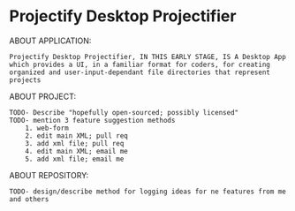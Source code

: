 # Projectify Desktop Projectifier

ABOUT APPLICATION:

	Projectify Desktop Projectifier, IN THIS EARLY STAGE, IS A Desktop App which provides a UI, in a familiar format for coders, for creating organized and user-input-dependant file directories that represent projects

ABOUT PROJECT:

	TODO- Describe "hopefully open-sourced; possibly licensed" 
	TODO- mention 3 feature suggestion methods
		1. web-form
		2. edit main XML; pull req
		3. add xml file; pull req
		4. edit main XML; email me
		5. add xml file; email me 

ABOUT REPOSITORY:

	TODO- design/describe method for logging ideas for ne features from me and others 